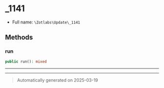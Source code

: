 
# _1141





* Full name: `\Zotlabs\Update\_1141`




## Methods


### run



```php
public run(): mixed
```












***


***
> Automatically generated on 2025-03-19
